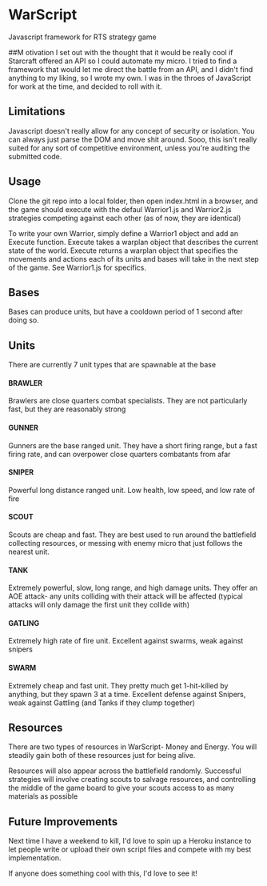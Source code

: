 # WarScript
Javascript framework for RTS strategy game

##M otivation
I set out with the thought that it would be really cool if Starcraft offered an API so I could automate my micro.  I tried to find a framework that would let me direct the battle from an API, and I didn't find anything to my liking, so I wrote my own.  I was in the throes of JavaScript for work at the time, and decided to roll with it.

## Limitations
Javascript doesn't really allow for any concept of security or isolation.  You can always just parse the DOM and move shit around.  Sooo, this isn't really suited for any sort of competitive environment, unless you're auditing the submitted code.

## Usage
Clone the git repo into a local folder, then open index.html in a browser, and the game should execute with the defaul Warrior1.js and Warrior2.js strategies competing against each other (as of now, they are identical)

To write your own Warrior, simply define a Warrior1 object and add an Execute function.  Execute takes a warplan object that describes the current state of the world.  Execute returns a warplan object that specifies the movements and actions each of its units and bases will take in the next step of the game.  See Warrior1.js for specifics.

## Bases
Bases can produce units, but have a cooldown period of 1 second after doing so.

## Units
There are currently 7 unit types that are spawnable at the base

#### BRAWLER
Brawlers are close quarters combat specialists.  They are not particularly fast, but they are reasonably strong

#### GUNNER
Gunners are the base ranged unit.  They have a short firing range, but a fast firing rate, and can overpower close quarters combatants from afar

#### SNIPER
Powerful long distance ranged unit.  Low health, low speed, and low rate of fire

#### SCOUT
Scouts are cheap and fast.  They are best used to run around the battlefield collecting resources, or messing with enemy micro that just follows the nearest unit.

#### TANK
Extremely powerful, slow, long range, and high damage units.  They offer an AOE attack- any units colliding with their attack will be affected (typical attacks will only damage the first unit they collide with)

#### GATLING
Extremely high rate of fire unit.  Excellent against swarms, weak against snipers

#### SWARM
Extremely cheap and fast unit.  They pretty much get 1-hit-killed by anything, but they spawn 3 at a time.  Excellent defense against Snipers, weak against Gattling (and Tanks if they clump together)

## Resources
There are two types of resources in WarScript- Money and Energy.  You will steadily gain both of these resources just for being alive.

Resources will also appear across the battlefield randomly.  Successful strategies will involve creating scouts to salvage resources, and controlling the middle of the game board to give your scouts access to as many materials as possible

## Future Improvements
Next time I have a weekend to kill, I'd love to spin up a Heroku instance to let people write or upload their own script files and compete with my best implementation.

If anyone does something cool with this, I'd love to see it!
